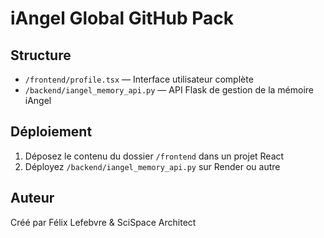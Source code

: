 # iAngel Global GitHub Pack

## Structure
- `/frontend/profile.tsx` — Interface utilisateur complète
- `/backend/iangel_memory_api.py` — API Flask de gestion de la mémoire iAngel

## Déploiement
1. Déposez le contenu du dossier `/frontend` dans un projet React
2. Déployez `/backend/iangel_memory_api.py` sur Render ou autre

## Auteur
Créé par Félix Lefebvre & SciSpace Architect